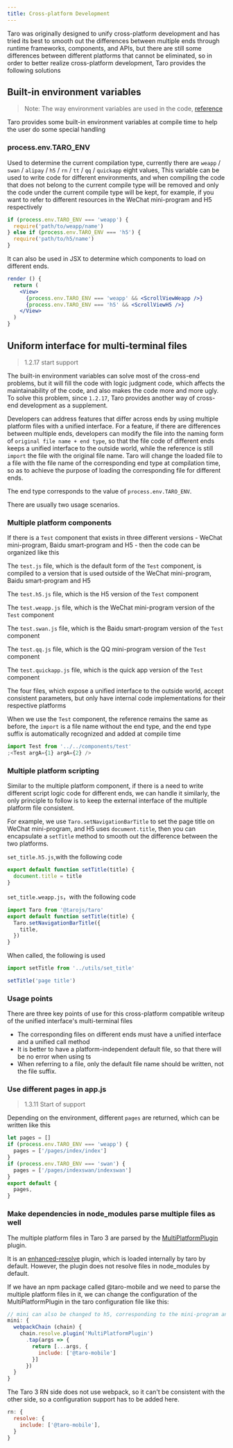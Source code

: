 ```yaml
---
title: Cross-platform Development
---
```


Taro was originally designed to unify cross-platform development and has tried its best to smooth out the differences between multiple ends through runtime frameworks, components, and APIs, but there are still some differences between different platforms that cannot be eliminated, so in order to better realize cross-platform development, Taro provides the following solutions

## Built-in environment variables

> Note: The way environment variables are used in the code, [reference](./best-practice.md#最佳编码方式)

Taro provides some built-in environment variables at compile time to help the user do some special handling

### process.env.TARO_ENV

Used to determine the current compilation type, currently there are `weapp` / `swan` / `alipay` / `h5` / `rn` / `tt` / `qq` / `quickapp` eight values, This variable can be used to write code for different environments, and when compiling the code that does not belong to the current compile type will be removed and only the code under the current compile type will be kept, for example, if you want to refer to different resources in the WeChat mini-program and H5 respectively

```jsx
if (process.env.TARO_ENV === 'weapp') {
  require('path/to/weapp/name')
} else if (process.env.TARO_ENV === 'h5') {
  require('path/to/h5/name')
}
```

It can also be used in JSX to determine which components to load on different ends.

```jsx
render () {
  return (
    <View>
      {process.env.TARO_ENV === 'weapp' && <ScrollViewWeapp />}
      {process.env.TARO_ENV === 'h5' && <ScrollViewH5 />}
    </View>
  )
}
```

## Uniform interface for multi-terminal files

> 1.2.17 start support

The built-in environment variables can solve most of the cross-end problems, but it will fill the code with logic judgment code, which affects the maintainability of the code, and also makes the code more and more ugly. To solve this problem, since `1.2.17`, Taro provides another way of cross-end development as a supplement.

Developers can address features that differ across ends by using multiple platform files with a unified interface. For a feature, if there are differences between multiple ends, developers can modify the file into the naming form of `original file name + end type`, so that the file code of different ends keeps a unified interface to the outside world, while the reference is still `import` the file with the original file name. Taro will change the loaded file to a file with the file name of the corresponding end type at compilation time, so as to achieve the purpose of loading the corresponding file for different ends.

The end type corresponds to the value of `process.env.TARO_ENV`.

There are usually two usage scenarios.

### Multiple platform components

If there is a `Test` component that exists in three different versions - WeChat mini-program, Baidu smart-program and H5 - then the code can be organized like this

The `test.js` file, which is the default form of the `Test` component, is compiled to a version that is used outside of the WeChat mini-program, Baidu smart-program and H5

The `test.h5.js` file, which is the H5 version of the `Test` component

The `test.weapp.js` file, which is the WeChat mini-program version of the `Test` component

The `test.swan.js` file, which is the Baidu smart-program version of the `Test` component

The `test.qq.js` file, which is the QQ mini-program version of the `Test` component

The `test.quickapp.js` file, which is the quick app version of the `Test` component

The four files, which expose a unified interface to the outside world, accept consistent parameters, but only have internal code implementations for their respective platforms

When we use the `Test` component, the reference remains the same as before, the `import` is a file name without the end type, and the end type suffix is automatically recognized and added at compile time

```jsx
import Test from '../../components/test'
;<Test argA={1} argA={2} />
```

### Multiple platform scripting

Similar to the multiple platform component, if there is a need to write different script logic code for different ends, we can handle it similarly, the only principle to follow is to keep the external interface of the multiple platform file consistent.

For example, we use `Taro.setNavigationBarTitle` to set the page title on WeChat mini-program, and H5 uses `document.title`, then you can encapsulate a `setTitle` method to smooth out the difference between the two platforms.

`set_title.h5.js`,with the following code

```js title="set_title.h5.js"
export default function setTitle(title) {
  document.title = title
}
```

`set_title.weapp.js`，with the following code

```js title="set_title.weapp.js"
import Taro from '@tarojs/taro'
export default function setTitle(title) {
  Taro.setNavigationBarTitle({
    title,
  })
}
```

When called, the following is used

```js
import setTitle from '../utils/set_title'

setTitle('page title')
```

### Usage points

There are three key points of use for this cross-platform compatible writeup of the unified interface's multi-terminal files

- The corresponding files on different ends must have a unified interface and a unified call method
- It is better to have a platform-independent default file, so that there will be no error when using ts
- When referring to a file, only the default file name should be written, not the file suffix.

### Use different pages in app.js

> 1.3.11 Start of support

Depending on the environment, different `pages` are returned, which can be written like this

```js
let pages = []
if (process.env.TARO_ENV === 'weapp') {
  pages = ['/pages/index/index']
}
if (process.env.TARO_ENV === 'swan') {
  pages = ['/pages/indexswan/indexswan']
}
export default {
  pages,
}
```

### Make dependencies in node_modules parse multiple files as well

The multiple platform files in Taro 3 are parsed by the [MultiPlatformPlugin](https://github.com/NervJS/taro/blob/next/packages/taro-runner-utils/src/resolve/MultiPlatformPlugin.ts) plugin.

It is an [enhanced-resolve](https://github.com/webpack/enhanced-resolve) plugin, which is loaded internally by taro by default. However, the plugin does not resolve files in node_modules by default.

If we have an npm package called @taro-mobile and we need to parse the multiple platform files in it, we can change the configuration of the MultiPlatformPlugin in the taro configuration file like this:

```js title="/config/index.js"
// mini can also be changed to h5, corresponding to the mini-program and h5 end configuration respectively
mini: {
  webpackChain (chain) {
    chain.resolve.plugin('MultiPlatformPlugin')
      .tap(args => {
        return [...args, {
          include: ['@taro-mobile']
        }]
      })
  }
}
```

The Taro 3 RN side does not use webpack, so it can't be consistent with the other side, so a configuration support has to be added here.

```js title="/config/index.js"
rn: {
  resolve: {
    include: ['@taro-mobile'],
  }
}
```
